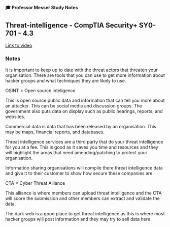 #### 🎓 Professor Messer Study Notes

##  Threat-intelligence - CompTIA Security+ SY0-701 - 4.3

[Link to video](https://youtu.be/86fruE9jkKk?si=rBhrLeNcuEyTeVDu)

### Notes

It is important to keep up to date with the threat actors that threaten your organisation. There are tools that you can use to get more information about hacker groups and what techniques they are likely to use.

OSINT = Open source inteligence

This is open source public data and information that can tell you more about an attacker. This can be social media and discussion groups. The government also puts data on display such as public hearings, reports, and websites. 

Commercial data is data that has been released by an organisation. This may be maps, financial reports, and databases. 

Threat intelligence services are a third party that do your threat intelligence for you at a fee. This is good as it saves you time and resources and they will highlight the areas that need amending/patching to protect your organisation. 

Information sharing organisations will compile there threat intelligence data and give it to their customer to show how secure these companies are.

CTA = Cyber Threat Alliance

This alliance is where members can upload threat intelligence and the CTA will score the submission and other members can extract and validate the data. 

The dark web is a good place to get threat intelligence as this is where most hacker groups will post information and they may try to sell data here.
